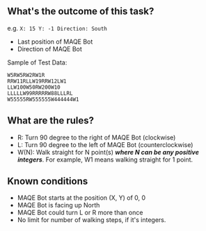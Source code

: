 ## What's the outcome of this task?

e.g. `X: 15 Y: -1 Direction: South`

- Last position of MAQE Bot
- Direction of MAQE Bot

Sample of Test Data:
```
W5RW5RW2RW1R
RRW11RLLW19RRW12LW1
LLW100W50RW200W10
LLLLLW99RRRRRW88LLLRL
W55555RW555555W444444W1
```

## What are the rules?

- R: Turn 90 degree to the right of MAQE Bot (clockwise)
- L: Turn 90 degree to the left of MAQE Bot (counterclockwise)
- W(N): Walk straight for N point(s) **_where N can be any positive integers_**. For example, W1 means walking straight for 1 point.

## Known conditions

- MAQE Bot starts at the position (X, Y) of 0, 0
- MAQE Bot is facing up North
- MAQE Bot could turn L or R more than once
- No limit for number of walking steps, if it's integers.